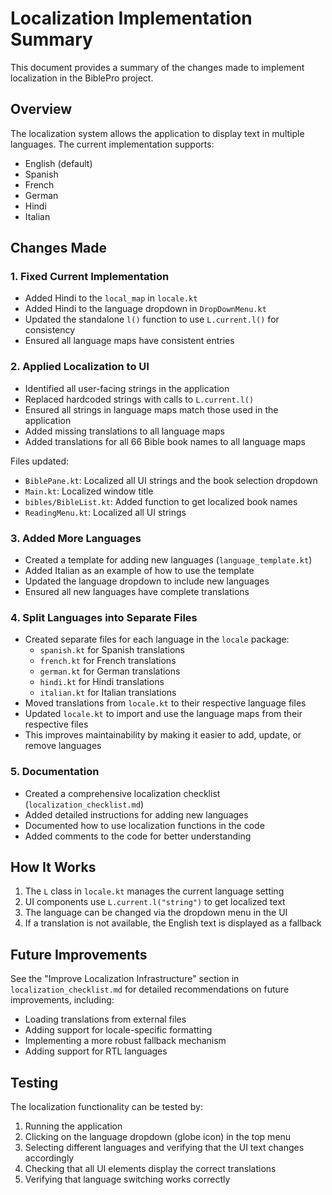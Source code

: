 # Localization Implementation Summary

This document provides a summary of the changes made to implement localization in the BiblePro project.

## Overview

The localization system allows the application to display text in multiple languages. The current implementation supports:

- English (default)
- Spanish
- French
- German
- Hindi
- Italian

## Changes Made

### 1. Fixed Current Implementation

- Added Hindi to the `local_map` in `locale.kt`
- Added Hindi to the language dropdown in `DropDownMenu.kt`
- Updated the standalone `l()` function to use `L.current.l()` for consistency
- Ensured all language maps have consistent entries

### 2. Applied Localization to UI

- Identified all user-facing strings in the application
- Replaced hardcoded strings with calls to `L.current.l()`
- Ensured all strings in language maps match those used in the application
- Added missing translations to all language maps
- Added translations for all 66 Bible book names to all language maps

Files updated:
- `BiblePane.kt`: Localized all UI strings and the book selection dropdown
- `Main.kt`: Localized window title
- `bibles/BibleList.kt`: Added function to get localized book names
- `ReadingMenu.kt`: Localized all UI strings

### 3. Added More Languages

- Created a template for adding new languages (`language_template.kt`)
- Added Italian as an example of how to use the template
- Updated the language dropdown to include new languages
- Ensured all new languages have complete translations

### 4. Split Languages into Separate Files

- Created separate files for each language in the `locale` package:
  - `spanish.kt` for Spanish translations
  - `french.kt` for French translations
  - `german.kt` for German translations
  - `hindi.kt` for Hindi translations
  - `italian.kt` for Italian translations
- Moved translations from `locale.kt` to their respective language files
- Updated `locale.kt` to import and use the language maps from their respective files
- This improves maintainability by making it easier to add, update, or remove languages

### 5. Documentation

- Created a comprehensive localization checklist (`localization_checklist.md`)
- Added detailed instructions for adding new languages
- Documented how to use localization functions in the code
- Added comments to the code for better understanding

## How It Works

1. The `L` class in `locale.kt` manages the current language setting
2. UI components use `L.current.l("string")` to get localized text
3. The language can be changed via the dropdown menu in the UI
4. If a translation is not available, the English text is displayed as a fallback

## Future Improvements

See the "Improve Localization Infrastructure" section in `localization_checklist.md` for detailed recommendations on future improvements, including:

- Loading translations from external files
- Adding support for locale-specific formatting
- Implementing a more robust fallback mechanism
- Adding support for RTL languages

## Testing

The localization functionality can be tested by:

1. Running the application
2. Clicking on the language dropdown (globe icon) in the top menu
3. Selecting different languages and verifying that the UI text changes accordingly
4. Checking that all UI elements display the correct translations
5. Verifying that language switching works correctly
